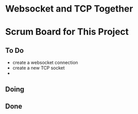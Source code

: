 # Websocket and TCP Together


# Scrum Board for This Project


## To Do
- create a websocket connection
- create a new TCP socket
- 


## Doing



## Done
